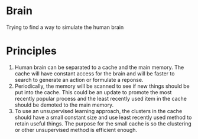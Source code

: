 # Brain
Trying to find a way to simulate the human brain

# Principles
1. Human brain can be separated to a cache and the main memory. The cache will 
have constant access for the brain and will be faster to search to generate an 
action or formulate a reponse. 
1. Periodically, the memory will be scanned to see if new things should be put 
into the cache. This could be an update to promote the most recently popular 
process and the least recently used item in the cache should be demoted to the 
main memory.
1. To use an unsupervised learning approach, the clusters in the cache should 
have a small constant size and use least recently used method to retain useful 
things. The purpose for the small cache is so the clustering or other 
unsupervised method is efficient enough. 